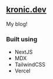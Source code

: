 
## [kronic.dev](https://www.kronic.dev)

My blog!

### Built using
* NextJS
* MDX
* TailwindCSS
* Vercel